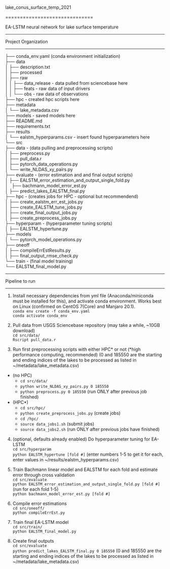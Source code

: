
lake_conus_surface_temp_2021

==============================

EA-LSTM neural network for lake surface temperature 

---------------

Project Organization 

------------

├── conda_env.yaml (conda environment initialization)  
├── data   
│   ├── description.txt   
│   ├── processed   
│   ├── raw   
│   │   ├── data_release - data pulled from sciencebase here   
│   │   ├── feats - raw data of input drivers   
│   │   └── obs - raw data of observations   
├── hpc - created hpc scripts here   
├── metadata   
│   └── lake_metadata.csv   
├── models - saved models here   
├── README.md   
├── requirements.txt   
├── results   
│   └── ealstm_hyperparams.csv - insert found hyperparameters here   
└── src   
    ├── data  - (data pulling and preprocessing scripts)  
    │   ├── preprocess.py  
    │   ├── pull_data.r   
    │   ├── pytorch_data_operations.py   
    │   └── write_NLDAS_xy_pairs.py   
    ├── evaluate  - (error estimation and and final output scripts)  
    │   ├── EALSTM_error_estimation_and_output_single_fold.py   
    │   ├── bachmann_model_error_est.py    
    │   ├── predict_lakes_EALSTM_final.py   
    ├── hpc   - (creates jobs for HPC - optional but recommendend)  
    │   ├── create_ealstm_err_est_jobs.py   
    │   ├── create_EALSTM_tune_jobs.py   
    │   ├── create_final_output_jobs.py   
    │   ├── create_preprocess_jobs.py   
    ├── hyperparam   - (hyperparameter tuning scripts)  
    │   ├── EALSTM_hypertune.py   
    ├── models   
    │   └── pytorch_model_operations.py   
    ├── oneoff   
    │   ├── compileErrEstResults.py   
    │   ├── final_output_rmse_check.py   
    └── train - (final model training)  
        └── EALSTM_final_model.py   


--------

Pipeline to run

-------------

1. Install necessary dependencies from yml file (Anaconda/miniconda must be installed for this), and activate conda environment. Works best on Linux (confirmed on CentOS 7(Core) and Manjaro 20.1).  
`conda env create -f conda_env.yaml`  
`conda activate conda_env`  


2. Pull data from USGS Sciencebase repository (may take a while, ~10GB download)  
`cd src/data/`  
`Rscript pull_data.r`  

3. Run first preprocessing scripts with either HPC* or not (*high performance computing, recommended) (0 and 185550 are the starting and ending indices of the lakes to be processed as listed in ~/metadata/lake_metadata.csv)  
* (no HPC)   
    + `cd src/data/`  
    + `python write_NLDAS_xy_pairs.py 0 185550`  
    + `python preprocess.py 0 185550` (run ONLY after previous job finished)  
* (HPC*)  
    + `cd src/hpc/`    
    + `python create_preprocess_jobs.py`  (create jobs)  
    + `cd /hpc/`  
    + `source data_jobs1.sh` (submit jobs)  
    + `source data_jobs2.sh` (run ONLY after previous jobs have finished)  

4. (optional, defaults already enabled)  Do hyperparameter tuning for EA-LSTM   
`cd src/hyperparam`   
`python EALSTM_hypertune [fold #]` (enter numbers 1-5 to get it for each, enter values in ~/results/ealstm_hyperparams.csv)  

5. Train Bachmann linear model and EALSTM for each fold and estimate error through cross validation  
`cd src/evaluate`   
`python EALSTM_error_estimation_and_output_single_fold.py [fold #]` (run for each fold 1-5)   
`python bachmann_model_error_est.py [fold #]`      

6. Compile error estimations  
`cd src/oneoff/`  
`python compileErrEst.py`  

7. Train final EA-LSTM model    
`cd src/train/`   
`python EALSTM_final_model.py`   

8. Create final outputs   
`cd src/evaluate`    
`python predict_lakes_EALSTM_final.py 0 185550` (0 and 185550 are the starting and ending indices of the lakes to be processed as listed in ~/metadata/lake_metadata.csv)  



